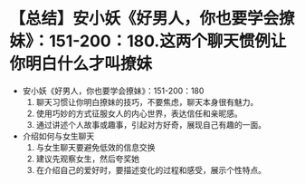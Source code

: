 # 【总结】安小妖《好男人，你也要学会撩妹》：151-200：180.这两个聊天惯例让你明白什么才叫撩妹

-   安小妖《好男人，你也要学会撩妹》：151-200：180
    1.  聊天习惯让你明白撩妹的技巧，不要焦虑，聊天本身很有魅力。
    2.  使用巧妙的方式征服女人的内心世界，表达信任和亲昵感。
    3.  通过讲述个人故事或趣事，引起对方好奇，展现自己有趣的一面。
-   介绍如何与女生聊天
    1.  与女生聊天要避免低效的信息交换
    2.  建议先观察女生，然后夸奖她
    3.  在介绍自己的爱好时，要描述变化的过程和感受，展示个性特点。
